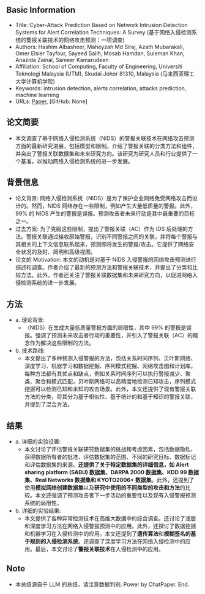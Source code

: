 ## Basic Information

- Title: Cyber-Attack Prediction Based on Network Intrusion Detection Systems for Alert Correlation Techniques: A Survey (基于网络入侵检测系统的警报关联技术的网络攻击预测：一项调查)
- Authors: Hashim Albasheer, Maheyzah Md Siraj, Azath Mubarakali, Omer Elsier Tayfour, Sayeed Salih, Mosab Hamdan, Suleman Khan, Anazida Zainal, Sameer Kamarudeen
- Affiliation: School of Computing, Faculty of Engineering, Universiti Teknologi Malaysia (UTM), Skudai Johor 81310, Malaysia (马来西亚理工大学计算机学院)
- Keywords: intrusion detection, alerts correlation, attacks prediction, machine learning
- URLs: [Paper](https://doi.org/10.3390/s22041494), [GitHub: None]

## 论文简要

- 本文调查了基于网络入侵检测系统（NIDS）的警报关联技术在网络攻击预测方面的最新研究进展，包括模型和限制。介绍了警报关联的分类方法和组件，并突出了警报关联数据集和未来研究方向。该研究为研究人员和行业提供了一个基准，以推动网络入侵检测系统的进一步发展。

## 背景信息

- 论文背景: 网络入侵检测系统（NIDS）是为了保护企业网络免受网络攻击而设计的。然而，NIDS 网络存在一些限制，例如产生大量低质量的警报。此外，99% 的 NIDS 产生的警报是误报。预测攻击者未来行动是其中最重要的目标之一。
- 过去方案: 为了克服这些限制，提出了警报关联（AC）作为 IDS 后处理的方法。警报关联通过接收原始警报，识别不同警报之间的关联，并将每个警报与其相关的上下文信息联系起来，预测即将发生的警报/攻击。它提供了网络安全状况的及时、简明和高级视图。
- 论文的 Motivation: 本文的动机是对基于 NIDS 入侵警报的网络攻击预测进行综述和调查。作者介绍了最新的预测方法和警报关联技术，并提出了分类和比较方法。此外，作者还关注了警报关联数据集和未来研究方向，以促进网络入侵检测系统的进一步发展。

## 方法

- a. 理论背景:
    - （NIDS）在生成大量低质量警报方面的局限性，其中 99% 的警报是误报。强调了预测未来攻击者行动的重要性，并引入了警报关联（AC）的概念作为解决这些限制的方法。
- b. 技术路线:
    - 本文提出了多种预测入侵警报的方法，包括关系时间序列、贝叶斯网络、深度学习、机器学习和数据挖掘、序列模式挖掘、网络攻击图和计划库。每种方法都有其优点和缺点，例如关系时间序列可以执行警报减少、聚类、聚合和模式匹配，贝叶斯网络可以高精度地检测已知攻击，序列模式挖掘可以检测已知和未知的攻击场景。此外，本文还提供了现有警报关联方法的分类，将其分为基于相似性、基于统计的和基于知识的警报关联，并提到了混合方法。

## 结果

- a. 详细的实验设置:
    - 本文讨论了评估警报关联研究数据集的挑战和考虑因素，包括数据隐私、获得数据所有者的批准、评估数据集的范围、不同的研究目标、数据标记和评估数据集的来源。**还提供了关于特定数据集的详细信息，如 Alert sharing platform (SABU) 数据集、DARPA 2000 数据集、KDD 99 数据集、Real Networks 数据集和 KYOTO2006+ 数据集**。此外，还提到了使用**模拟网络创建数据集**以及**研究中使用的不同类型的攻击和方法**的比较。本文还强调了预测攻击者下一步活动的重要性以及现有入侵警报预测系统的局限性。
- b. 详细的实验结果:
    - 本文提供了各种异常检测技术在高维大数据中的综合调查。还讨论了浅层和深度学习方法在网络入侵警报预测中的应用。此外，还探讨了数据挖掘和机器学习在入侵检测中的应用。本文还提到了**遗传算法**和**模糊签名的基于规则的入侵检测系统**。还调查了深度学习方法在网络入侵检测中的应用。最后，本文讨论了**警报关联技术**在入侵检测中的应用。

## Note

- 本总结源自于 LLM 的总结，请注意数据判别. Power by ChatPaper. End.
